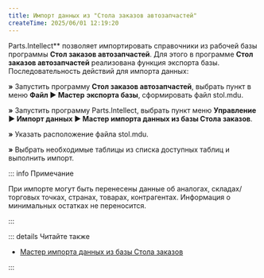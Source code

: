 ```yaml
---
title: Импорт данных из "Стола заказов автозапчастей"
createTime: 2025/06/01 12:19:20
---
```

Parts.Intellect** позволяет импортировать справочники из рабочей базы программы **Стол заказов автозапчастей**. Для этого в программе **Стол заказов автозапчастей** реализована функция экспорта базы. Последовательность действий для импорта данных:

**»** Запустить программу **Стол заказов автозапчастей**, выбрать пункт в меню **Файл ► Мастер** **экспорта базы**, сформировать файл stol.mdu.

**»** Запустить программу Parts.Intellect, выбрать пункт меню **Управление ► Импорт данных ► Мастер импорта данных из базы Стола заказов**.

**»** Указать расположение файла stol.mdu.

**»** Выбрать необходимые таблицы из списка доступных таблиц и выполнить импорт.

::: info Примечание

При импорте могут быть перенесены данные об аналогах, складах/торговых точках, странах, товарах, контрагентах. Информация о минимальных остатках не переносится.

:::

::: details Читайте также

- [Мастер импорта данных из базы Стола заказов](../../specification/upravlenie/import_dannykh/master_importa_dannykh_iz_bazy_stola_zakazov.md)

:::